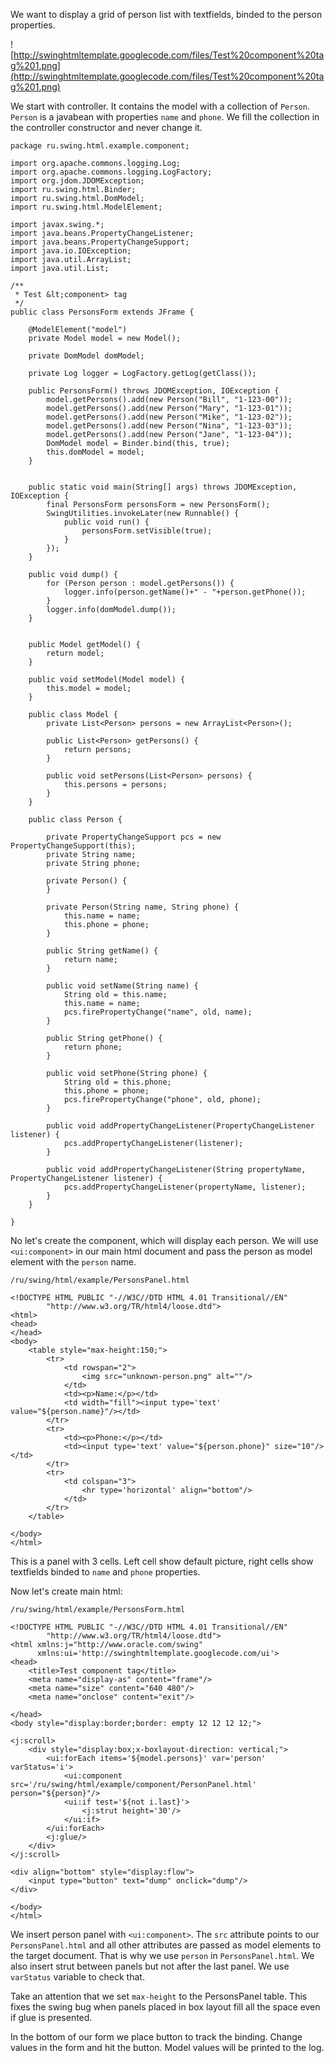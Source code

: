 We want to display a grid of person list with textfields, binded to the person properties.

![http://swinghtmltemplate.googlecode.com/files/Test%20component%20tag%201.png](http://swinghtmltemplate.googlecode.com/files/Test%20component%20tag%201.png)


We start with controller. It contains the model with a collection of `Person`. `Person` is a javabean
with properties `name` and `phone`. We fill the collection in the controller constructor and never change it.

```
package ru.swing.html.example.component;

import org.apache.commons.logging.Log;
import org.apache.commons.logging.LogFactory;
import org.jdom.JDOMException;
import ru.swing.html.Binder;
import ru.swing.html.DomModel;
import ru.swing.html.ModelElement;

import javax.swing.*;
import java.beans.PropertyChangeListener;
import java.beans.PropertyChangeSupport;
import java.io.IOException;
import java.util.ArrayList;
import java.util.List;

/**
 * Test &lt;component> tag
 */
public class PersonsForm extends JFrame {

    @ModelElement("model")
    private Model model = new Model();

    private DomModel domModel;

    private Log logger = LogFactory.getLog(getClass());

    public PersonsForm() throws JDOMException, IOException {
        model.getPersons().add(new Person("Bill", "1-123-00"));
        model.getPersons().add(new Person("Mary", "1-123-01"));
        model.getPersons().add(new Person("Mike", "1-123-02"));
        model.getPersons().add(new Person("Nina", "1-123-03"));
        model.getPersons().add(new Person("Jane", "1-123-04"));
        DomModel model = Binder.bind(this, true);
        this.domModel = model;
    }


    public static void main(String[] args) throws JDOMException, IOException {
        final PersonsForm personsForm = new PersonsForm();
        SwingUtilities.invokeLater(new Runnable() {
            public void run() {
                personsForm.setVisible(true);
            }
        });
    }

    public void dump() {
        for (Person person : model.getPersons()) {
            logger.info(person.getName()+" - "+person.getPhone());
        }
        logger.info(domModel.dump());
    }


    public Model getModel() {
        return model;
    }

    public void setModel(Model model) {
        this.model = model;
    }

    public class Model {
        private List<Person> persons = new ArrayList<Person>();

        public List<Person> getPersons() {
            return persons;
        }

        public void setPersons(List<Person> persons) {
            this.persons = persons;
        }
    }

    public class Person {

        private PropertyChangeSupport pcs = new PropertyChangeSupport(this);
        private String name;
        private String phone;

        private Person() {
        }

        private Person(String name, String phone) {
            this.name = name;
            this.phone = phone;
        }

        public String getName() {
            return name;
        }

        public void setName(String name) {
            String old = this.name;
            this.name = name;
            pcs.firePropertyChange("name", old, name);
        }

        public String getPhone() {
            return phone;
        }

        public void setPhone(String phone) {
            String old = this.phone;
            this.phone = phone;
            pcs.firePropertyChange("phone", old, phone);
        }

        public void addPropertyChangeListener(PropertyChangeListener listener) {
            pcs.addPropertyChangeListener(listener);
        }

        public void addPropertyChangeListener(String propertyName, PropertyChangeListener listener) {
            pcs.addPropertyChangeListener(propertyName, listener);
        }
    }

}

```

No let's create the component, which will display each person. We will use `<ui:component>` in our main
html document and pass the person as model element with the `person` name.


`/ru/swing/html/example/PersonsPanel.html`
```
<!DOCTYPE HTML PUBLIC "-//W3C//DTD HTML 4.01 Transitional//EN"
        "http://www.w3.org/TR/html4/loose.dtd">
<html>
<head>
</head>
<body>
    <table style="max-height:150;">
        <tr>
            <td rowspan="2">
                <img src="unknown-person.png" alt=""/>
            </td>
            <td><p>Name:</p></td>
            <td width="fill"><input type='text' value="${person.name}"/></td>
        </tr>
        <tr>
            <td><p>Phone:</p></td>
            <td><input type='text' value="${person.phone}" size="10"/></td>
        </tr>
        <tr>
            <td colspan="3">
                <hr type='horizontal' align="bottom"/>
            </td>
        </tr>
    </table>

</body>
</html>
```
This is a panel with 3 cells. Left cell show default picture, right cells show textfields binded to `name` and `phone`
properties.

Now let's create main html:


`/ru/swing/html/example/PersonsForm.html`
```
<!DOCTYPE HTML PUBLIC "-//W3C//DTD HTML 4.01 Transitional//EN"
        "http://www.w3.org/TR/html4/loose.dtd">
<html xmlns:j="http://www.oracle.com/swing"
      xmlns:ui='http://swinghtmltemplate.googlecode.com/ui'>
<head>
    <title>Test component tag</title>
    <meta name="display-as" content="frame"/>
    <meta name="size" content="640 480"/>
    <meta name="onclose" content="exit"/>

</head>
<body style="display:border;border: empty 12 12 12 12;">

<j:scroll>
    <div style="display:box;x-boxlayout-direction: vertical;">
        <ui:forEach items='${model.persons}' var='person' varStatus='i'>
            <ui:component src='/ru/swing/html/example/component/PersonPanel.html' person="${person}"/>
            <ui:if test='${not i.last}'>
                <j:strut height='30'/>
            </ui:if>
        </ui:forEach>
        <j:glue/>
    </div>
</j:scroll>

<div align="bottom" style="display:flow">
    <input type="button" text="dump" onclick="dump"/>
</div>

</body>
</html>
```


We insert person panel with `<ui:component>`. The `src` attribute points to our `PersonsPanel.html` and all other
attributes are passed as model elements to the target document. That is why we use `person` in `PersonsPanel.html`.
We also insert strut between panels but not after the last panel. We use `varStatus` variable to check that.

Take an attention that we set `max-height` to the PersonsPanel table. This fixes the swing bug when panels placed
in box layout fill all the space even if glue is presented.

In the bottom of our form we place button to track the binding. Change values in the form and hit the button. Model
values will be printed to the log.